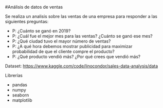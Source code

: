 #Análisis de datos de ventas

 Se realiza un analisis sobre las ventas de una empresa para responder a las siguientes preguntas:
 
- P: ¿Cuánto se ganó en 2019?
- P: ¿Cuál fue el mejor mes para las ventas? ¿Cuánto se ganó ese mes?
- P: ¿Qué ciudad tuvo el mayor número de ventas?
- P: ¿A qué hora debemos mostrar publicidad para maximizar probabilidad de que el cliente compre el producto?
- P: ¿Qué producto vendió más? ¿Por qué crees que vendió más?

Dataset: https://www.kaggle.com/code/linocondor/sales-data-analysis/data 

Librerías
- pandas
- numpy
- seaborn
- matplotlib
